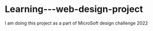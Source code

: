 # Learning---web-design-project
I am doing this project as a part of MicroSoft design challenge 2022
